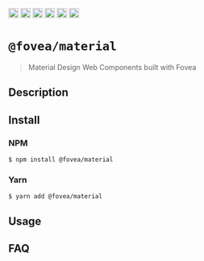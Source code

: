 <a href="https://npmcharts.com/compare/@fovea/material?minimal=true"><img alt="Downloads per month" src="https://img.shields.io/npm/dm/%40fovea%2Fmaterial.svg" height="20"></img></a>
<a href="https://david-dm.org/fovea/material"><img alt="Dependencies" src="https://img.shields.io/david/fovea/material.svg" height="20"></img></a>
<a href="https://www.npmjs.com/package/@fovea/material"><img alt="NPM Version" src="https://badge.fury.io/js/%40fovea%2Fmaterial.svg" height="20"></img></a>
<a href="https://github.com/fovea-org/fovea/graphs/contributors"><img alt="Contributors" src="https://img.shields.io/github/contributors/fovea-org%2Ffovea.svg" height="20"></img></a>
<a href="https://opensource.org/licenses/MIT"><img alt="MIT License" src="https://img.shields.io/badge/License-MIT-yellow.svg" height="20"></img></a>
<a href="https://www.patreon.com/bePatron?u=11315442"><img alt="Support on Patreon" src="https://c5.patreon.com/external/logo/become_a_patron_button@2x.png" height="20"></img></a>

# `@fovea/material`

> Material Design Web Components built with Fovea

## Description

<!-- Write description here -->

## Install

### NPM

```
$ npm install @fovea/material
```

### Yarn

```
$ yarn add @fovea/material
```

## Usage

<!-- Write usage description here -->

## FAQ

<!-- Write your FAQ here -->
